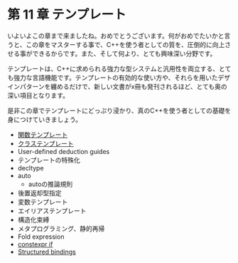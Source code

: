 # 第 11 章 テンプレート

いよいよこの章まで来ましたね。おめでとうございます。何がおめでたいかと言うと、この章をマスターする事で、C++を使う者としての質を、圧倒的に向上させる事ができるからです。また、そして何より、とても興味深い分野です。

テンプレートは、C++に求められる強力な型システムと汎用性を両立する、とても強力な言語機能です。テンプレートの有効的な使い方や、それらを用いたデザインパターンを纏めるだけで、新しい文書がx冊も発刊されるほど、とても奥の深い項目となります。

是非この章でテンプレートにどっぷり浸かり、真のC++を使う者としての基礎を身につけていきましょう。

* [関数テンプレート](/Chap11/111-関数テンプレート.md)
* [クラステンプレート](/Chap11/class_template.md)
* User-defined deduction guides
* テンプレートの特殊化
* decltype
* auto
    * autoの推論規則
* 後置返却型指定
* 変数テンプレート
* エイリアステンプレート
* 構造化束縛
* メタプログラミング、静的再帰
* Fold expression
* [constexpr if](/Chap11/11x-constexpr-if.md)
* [Structured bindings](/Chap11/structured-bindings.md)
